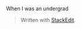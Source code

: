When I was an undergrad


> Written with [StackEdit](https://stackedit.io/).
<!--stackedit_data:
eyJoaXN0b3J5IjpbMzE3NjA4MTIxXX0=
-->